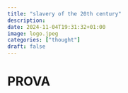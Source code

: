 ```yaml
---
title: "slavery of the 20th century"
description: 
date: 2024-11-04T19:31:32+01:00
image: logo.jpeg
categories: ["thought"]
draft: false
---
```


# PROVA